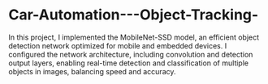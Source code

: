 # Car-Automation---Object-Tracking-
In this project, I implemented the MobileNet-SSD model, an efficient object detection network optimized for mobile and embedded devices. I configured the network architecture, including convolution and detection output layers, enabling real-time detection and classification of multiple objects in images, balancing speed and accuracy.
